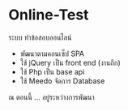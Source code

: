 # Online-Test

ระบบ ทำข้อสอบออนไลน์ 
- พัฒนาตามคอนเซ็ป SPA 
- ใช้ jQuery เป็น front end (งานถึก)
- ใช้ Php เป็น base api 
- ใช้ Meedo จัดการ Database


ณ ตอนนี้ ... อยู่ระหว่างการพัฒนา
